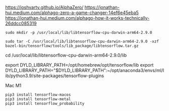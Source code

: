 https://joshvarty.github.io/AlphaZero/
https://jonathan-hui.medium.com/alphago-zero-a-game-changer-14ef6e45eba5
https://jonathan-hui.medium.com/alphago-how-it-works-technically-26ddcc085319

```
sudo mkdir -p /usr/local/lib/libtensorflow-cpu-darwin-arm64-2.9.0

sudo tar -C /usr/local/lib/libtensorflow-cpu-darwin-arm64-2.9.0 -xzf bazel-bin/tensorflow/tools/lib_package/libtensorflow.tar.gz
```

cd /usr/local/lib/libtensorflow-cpu-darwin-arm64-2.9.0/lib


export DYLD_LIBRARY_PATH=/opt/homebrew/opt/tensorflow/lib
export DYLD_LIBRARY_PATH="$DYLD_LIBRARY_PATH":~/opt/anaconda3/envs/ml/lib/python3.9/site-packages/tensorflow-plugins



Mac M1

```
pip3 install tensorflow-macos
pip3 install tensorflow-metal
pip3 install tensorflow_probability
```

